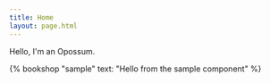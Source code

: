 ```yaml
---
title: Home
layout: page.html
---
```

Hello, I'm an Opossum.

{% bookshop "sample" text: "Hello from the sample component" %}